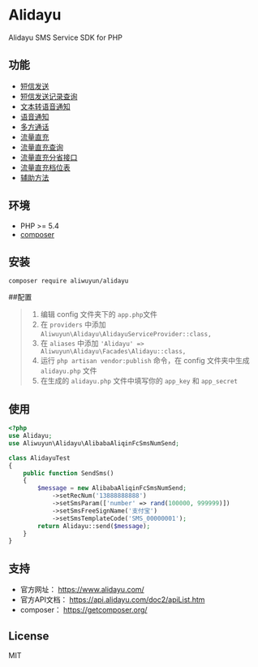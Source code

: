 # Alidayu
Alidayu SMS Service SDK for PHP



## 功能

- [短信发送](docs/alibaba_aliqin_fc_sms_num_send.md)
- [短信发送记录查询](docs/alibaba_aliqin_fc_sms_num_query.md)
- [文本转语音通知](docs/alibaba_aliqin_fc_tts_num_singlecall.md)
- [语音通知](docs/alibaba_aliqin_fc_voice_num_singlecall.md)
- [多方通话](docs/alibaba_aliqin_fc_voice_num_doublecall.md)
- [流量直充](docs/alibaba_aliqin_fc_flow_charge.md)
- [流量直充查询](docs/alibaba_aliqin_fc_flow_query.md)
- [流量直充分省接口](docs/alibaba_aliqin_fc_flow_charge_province.md)
- [流量直充档位表](docs/alibaba_aliqin_fc_flow_grade.md)
- [辅助方法](docs/support.md)



## 环境

- PHP >= 5.4
- [composer](https://getcomposer.org/)

## 安装

```
composer require aliwuyun/alidayu
```

##配置
> 1. 编辑 config 文件夹下的 `app.php`文件  
> 2. 在 `providers` 中添加 `Aliwuyun\Alidayu\AlidayuServiceProvider::class,`
> 3. 在 `aliases` 中添加 `'Alidayu' => Aliwuyun\Alidayu\Facades\Alidayu::class,`
> 4. 运行 `php artisan vendor:publish` 命令，在 config 文件夹中生成 `alidayu.php` 文件
> 5. 在生成的 `alidayu.php` 文件中填写你的 `app_key` 和 `app_secret`

## 使用

```php
<?php
use Alidayu;
use Aliwuyun\Alidayu\AlibabaAliqinFcSmsNumSend;

class AlidayuTest
{
    public function SendSms()
    {
        $message = new AlibabaAliqinFcSmsNumSend;
            ->setRecNum('13888888888')
            ->setSmsParam(['number' => rand(100000, 999999)])
            ->setSmsFreeSignName('支付宝')
            ->setSmsTemplateCode('SMS_00000001');
        return Alidayu::send($message);
    }
}
```



## 支持

- 官方网址： https://www.alidayu.com/
- 官方API文档： https://api.alidayu.com/doc2/apiList.htm
- composer： https://getcomposer.org/

## License

MIT
